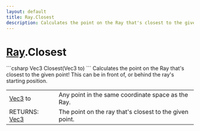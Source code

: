 ```yaml
---
layout: default
title: Ray.Closest
description: Calculates the point on the Ray that's closest to the given point! This can be in front of, or behind the ray's starting position.
---
```

# [Ray]({{site.url}}/Pages/Reference/Ray.html).Closest

<div class='signature' markdown='1'>
```csharp
Vec3 Closest(Vec3 to)
```
Calculates the point on the Ray that's closest to the
given point! This can be in front of, or behind the ray's
starting position.
</div>

|  |  |
|--|--|
|[Vec3]({{site.url}}/Pages/Reference/Vec3.html) to|Any point in the same coordinate space as the              Ray.|
|RETURNS: [Vec3]({{site.url}}/Pages/Reference/Vec3.html)|The point on the ray that's closest to the given point.|




